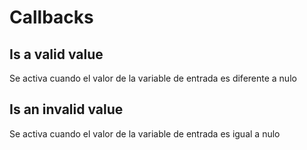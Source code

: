 # Callbacks

## Is a valid value

Se activa cuando el valor de la variable de entrada es diferente a nulo

## Is an invalid value

Se activa cuando el valor de la variable de entrada es igual a nulo

